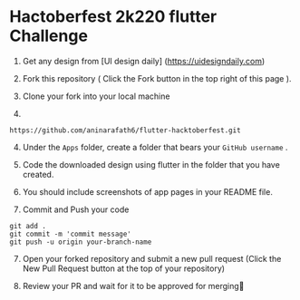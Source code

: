 # Hactoberfest 2k220 flutter Challenge

1. Get any design from [UI design daily] (https://uidesigndaily.com) 

2. Fork this repository ( Click the Fork button in the top right of this page ).

3. Clone your fork into your local machine
4. 

```
https://github.com/aninarafath6/flutter-hacktoberfest.git
```

4. Under the ```Apps``` folder, create a folder that bears your ```GitHub username``` .

5. Code the downloaded design using flutter in the folder that you have created.

6. You should include screenshots of app pages in your README file.

7. Commit and Push your code

```
git add .
git commit -m 'commit message'
git push -u origin your-branch-name
```
7. Open your forked repository and submit a new pull request (Click the New Pull Request button at the top of your repository)

8. Review your PR and wait for it to be approved for merging🎉

